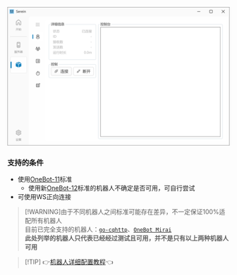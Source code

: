 
![机器人](../imgs/bot.png)

### 支持的条件

- 使用[OneBot-11](https://github.com/botuniverse/onebot-11)标准
  - 使用新[OneBot-12](https://12.onebot.dev/)标准的机器人不确定是否可用，可自行尝试
- 可使用WS正向连接

>[!WARNING]由于不同机器人之间标准可能存在差异，不一定保证100%适配所有机器人  
目前已完全支持的机器人：[`go-cqhttp`](https://github.com/Mrs4s/go-cqhttp)、[`OneBot Mirai`](https://github.com/yyuueexxiinngg/onebot-kotlin)  
**此处列举的机器人只代表已经经过测试且可用，并不是只有以上两种机器人可用**

>[!TIP] 👉[机器人详细配置教程](Tutorial/Bot.md)👈

